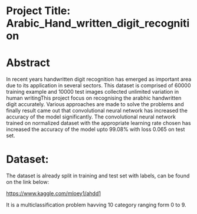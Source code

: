 # Project Title: Arabic_Hand_written_digit_recognition
# Abstract
In recent years handwritten digit recognition has emerged as important area due to its application in several sectors. This dataset is comprised of 60000 training example and 10000 test images collected unlimited variation in human writingThis project focus on recognising the arabhic handwritten digit accurately. Various approaches are made to solve the problems and finally result came out that convolutional neural network has increased the accuracy of the model significantly.
The convolutional neural network trained on normalized dataset with the appropriate learning rate chosen has increased the accuracy of the model upto 99.08% with loss 0.065 on test set.
# Dataset:
The dataset is already split in training and test set with labels, can be found on the link below:

https://www.kaggle.com/mloey1/ahdd1

It is a multiclassification problem havving 10 category ranging form 0 to 9.
